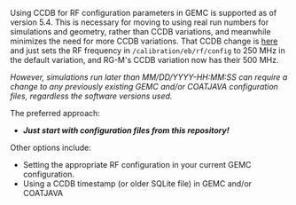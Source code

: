 Using CCDB for RF configuration parameters in GEMC is supported as of version 5.4.   This is necessary for moving to using real run numbers for simulations and geometry, rather than CCDB variations, and meanwhile minimizes the need for more CCDB variations.  That CCDB change is [here]() and just sets the RF frequency in `/calibration/eb/rf/config` to 250 MHz in the default variation, and RG-M's CCDB variation now has their 500 MHz.

_However, simulations run later than MM/DD/YYYY-HH:MM:SS can require a change to any previously existing GEMC and/or COATJAVA configuration files, regardless the software versions used._

The preferred approach:
* ***Just start with configuration files from this repository!***

Other options include:
* Setting the appropriate RF configuration in your current GEMC configuration.
* Using a CCDB timestamp (or older SQLite file) in GEMC and/or COATJAVA

